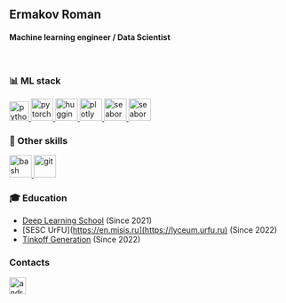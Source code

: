 ## Ermakov Roman
#### Machine learning engineer / Data Scientist
</br>

### 📊 ML stack
<p align="left"> 
  <a href="https://www.python.org" target="_blank"> 
    <img src="https://upload.wikimedia.org/wikipedia/commons/thumb/c/c3/Python-logo-notext.svg/1200px-Python-logo-notext.svg.png" alt="python" width="35" height="35"/>
  </a>
  
  <a href="https://pytorch.org" target="_blank"> 
    <img src="https://pytorch.org/assets/images/pytorch-logo.png" alt="pytorch" width="40" height="40"/>
  </a>

  <a href="https://huggingface.co" target="_blank"> 
    <img src="https://uptime-storage.s3.amazonaws.com/logos/d32f5c39b694f3e64d29fc2c9b988cdd.png" alt="huggingface" width="40" height="40"/>
  </a>

  <a href="https://plotly.com" target="_blank"> 
    <img src="https://cdn.icon-icons.com/icons2/2699/PNG/512/plot_ly_logo_icon_168902.png" alt="plotly" width="40" height="40"/>
  </a>
  
  <a href="https://seaborn.pydata.org" target="_blank"> 
    <img src="https://seaborn.pydata.org/_images/logo-mark-lightbg.svg" alt="seaborn" width="40" height="40"/>
  </a>
  
   <a href="https://pandas.pydata.org" target="_blank"> 
    <img src="https://encrypted-tbn0.gstatic.com/images?q=tbn:ANd9GcT01Ctpf3nRjz7b9l-om2h2llNA0jL4d_MVtXXXHVF5mWIn5nyMXLgzYscFGZdbhf_LN8M&usqp=CAU" alt="seaborn" width="40" height="40"/>
  </a>
  
  
  </p>
  
### 🔧 Other skills
<p>
  <a href="https://ru.wikipedia.org/wiki/Bash" target="_blank"> 
    <img src="https://upload.wikimedia.org/wikipedia/commons/thumb/4/4b/Bash_Logo_Colored.svg/1200px-Bash_Logo_Colored.svg.png" alt="bash" width="40" height="40"/>
  </a>
  
  <a href="https://git-scm.com/doc" target="_blank"> 
    <img src="https://git-scm.com/images/logos/logomark-orange@2x.png" alt="git" width="40" height="40"/>
  </a>
  
</p>

### 🎓 Education
* [Deep Learning School](https://en.misis.ru) (Since 2021)
* [SESC UrFU](https://en.misis.ru](https://lyceum.urfu.ru) (Since 2022)
* [Tinkoff Generation](https://fintech.tinkoff.ru/school/generation/) (Since 2022)


### Contacts
<p align="left"> 
  <a href="https://t.me/imferie" target="_blank"> 
    <img src="https://upload.wikimedia.org/wikipedia/commons/thumb/8/82/Telegram_logo.svg/1024px-Telegram_logo.svg.png" alt="android" width="30" height="30"/> 
  </a>
</p>
